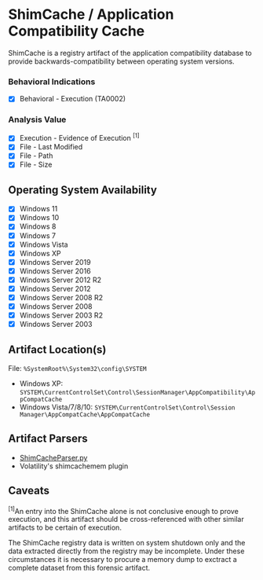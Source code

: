 # ShimCache / Application Compatibility Cache
ShimCache is a registry artifact of the application compatibility database to provide backwards-compatibility between operating system versions.

### Behavioral Indications
 - [x] Behavioral - Execution (TA0002)

### Analysis Value
 - [x] Execution - Evidence of Execution <sup>[1]</sup>
 - [x] File - Last Modified
 - [x] File - Path
 - [x] File - Size

## Operating System Availability
 - [x] Windows 11
 - [x] Windows 10
 - [x] Windows 8
 - [x] Windows 7
 - [x] Windows Vista
 - [x] Windows XP
 - [x] Windows Server 2019
 - [x] Windows Server 2016
 - [x] Windows Server 2012 R2
 - [x] Windows Server 2012
 - [x] Windows Server 2008 R2
 - [x] Windows Server 2008
 - [x] Windows Server 2003 R2
 - [x] Windows Server 2003

## Artifact Location(s)
File: `%SystemRoot%\System32\config\SYSTEM`

- Windows XP: `SYSTEM\CurrentControlSet\Control\SessionManager\AppCompatibility\AppCompatCache`
- Windows Vista/7/8/10: `SYSTEM\CurrentControlSet\Control\Session Manager\AppCompatCache\AppCompatCache`

## Artifact Parsers
 - [ShimCacheParser.py](https://github.com/mandiant/ShimCacheParser)
 - Volatility's shimcachemem plugin

## Caveats

<sup>[1]</sup>An entry into the ShimCache alone is not conclusive enough to prove execution, and this artifact should be cross-referenced with other similar artifacts to be certain of execution.

The ShimCache registry data is written on system shutdown only and the data extracted directly from the registry may be incomplete. Under these circumstances it is necessary to procure a memory dump to exctract a complete dataset from this forensic artifact. 
